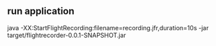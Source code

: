 ## run application 

java -XX:StartFlightRecording:filename=recording.jfr,duration=10s -jar target/flightrecorder-0.0.1-SNAPSHOT.jar
